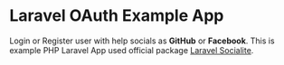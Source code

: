 # Laravel OAuth Example App

Login or Register user with help socials as **GitHub** or **Facebook**. This is example PHP Laravel App used official package [Laravel Socialite](https://laravel.com/docs/8.x/socialite).
